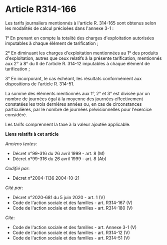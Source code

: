 # Article R314-166

Les tarifs journaliers mentionnés à l'article R. 314-165 sont obtenus selon les modalités de calcul précisées dans l'annexe
3-1 : 

1° En prenant en compte la totalité des charges d'exploitation autorisées imputables à chaque élément de tarification ; 

2° En diminuant les charges d'exploitation mentionnées au 1° des produits d'exploitation, autres que ceux relatifs à la
présente tarification, mentionnés aux 2° à 8° du II de l'article R. 314-12 imputables à chaque élément de tarification ; 

3° En incorporant, le cas échéant, les résultats conformément aux dispositions de l'article R. 314-51. 

La somme des éléments mentionnés aux 1°, 2° et 3° est divisée par un nombre de journées égal à la moyenne des journées
effectivement constatées les trois dernières années ou, en cas de circonstances particulières, par le nombre de journées
prévisionnelles pour l'exercice considéré. 

Les tarifs comprennent la taxe à la valeur ajoutée applicable.

**Liens relatifs à cet article**

_Anciens textes_:

  - Décret n°99-316 du 26 avril 1999 - art. 8 (M)
  - Décret n°99-316 du 26 avril 1999 - art. 8 (Ab)

_Codifié par_:

  - Décret n°2004-1136 2004-10-21

_Cité par_:

  - Décret n°2020-681 du 5 juin 2020 - art. 1 (V)
  - Code de l'action sociale et des familles - art. R314-167 (V)
  - Code de l'action sociale et des familles - art. R314-180 (V)

_Cite_:

  - Code de l'action sociale et des familles - art. Annexe 3-1 (V)
  - Code de l'action sociale et des familles - art. R314-12 (V)
  - Code de l'action sociale et des familles - art. R314-51 (V)
